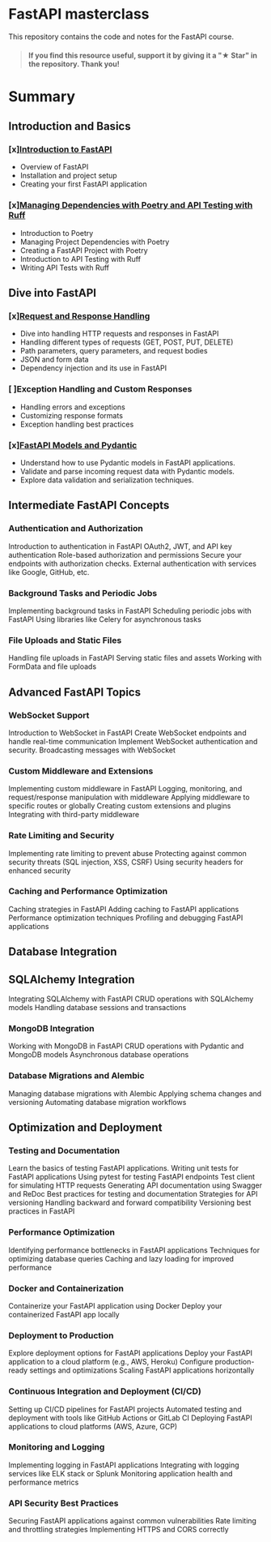 # FastAPI masterclass

This repository contains the code and notes for the FastAPI course.

> #### If you find this resource useful, support it by giving it a "★ Star" in the repository. Thank you!

# Summary
## Introduction and Basics
### [x][Introduction to FastAPI](./docs/01-introduction.md)
- Overview of FastAPI
- Installation and project setup
- Creating your first FastAPI application

### [x][Managing Dependencies with Poetry and API Testing with Ruff](./docs/02-poetry-ruff.md)
- Introduction to Poetry
- Managing Project Dependencies with Poetry
- Creating a FastAPI Project with Poetry
- Introduction to API Testing with Ruff
- Writing API Tests with Ruff

## Dive into FastAPI
### [x][Request and Response Handling](./docs/03-request-handling.md)
- Dive into handling HTTP requests and responses in FastAPI
- Handling different types of requests (GET, POST, PUT, DELETE)
- Path parameters, query parameters, and request bodies
- JSON and form data
- Dependency injection and its use in FastAPI

### [ ]Exception Handling and Custom Responses
- Handling errors and exceptions
- Customizing response formats
- Exception handling best practices

### [x][FastAPI Models and Pydantic](./docs/04-pydantic.md)
- Understand how to use Pydantic models in FastAPI applications.
- Validate and parse incoming request data with Pydantic models.
- Explore data validation and serialization techniques.

## Intermediate FastAPI Concepts
### Authentication and Authorization
Introduction to authentication in FastAPI
OAuth2, JWT, and API key authentication
Role-based authorization and permissions
Secure your endpoints with authorization checks.
External authentication with services like Google, GitHub, etc.

### Background Tasks and Periodic Jobs
Implementing background tasks in FastAPI
Scheduling periodic jobs with FastAPI
Using libraries like Celery for asynchronous tasks

### File Uploads and Static Files
Handling file uploads in FastAPI
Serving static files and assets
Working with FormData and file uploads

## Advanced FastAPI Topics
### WebSocket Support
Introduction to WebSocket in FastAPI
Create WebSocket endpoints and handle real-time communication
Implement WebSocket authentication and security.
Broadcasting messages with WebSocket

### Custom Middleware and Extensions
Implementing custom middleware in FastAPI
Logging, monitoring, and request/response manipulation with middleware
Applying middleware to specific routes or globally
Creating custom extensions and plugins
Integrating with third-party middleware

### Rate Limiting and Security
Implementing rate limiting to prevent abuse
Protecting against common security threats (SQL injection, XSS, CSRF)
Using security headers for enhanced security

### Caching and Performance Optimization
Caching strategies in FastAPI
Adding caching to FastAPI applications
Performance optimization techniques
Profiling and debugging FastAPI applications

## Database Integration
## SQLAlchemy Integration
Integrating SQLAlchemy with FastAPI
CRUD operations with SQLAlchemy models
Handling database sessions and transactions

### MongoDB Integration
Working with MongoDB in FastAPI
CRUD operations with Pydantic and MongoDB models
Asynchronous database operations

### Database Migrations and Alembic
Managing database migrations with Alembic
Applying schema changes and versioning
Automating database migration workflows

## Optimization and Deployment
### Testing and Documentation
Learn the basics of testing FastAPI applications.
Writing unit tests for FastAPI applications
Using pytest for testing FastAPI endpoints
Test client for simulating HTTP requests
Generating API documentation using Swagger and ReDoc
Best practices for testing and documentation
Strategies for API versioning
Handling backward and forward compatibility
Versioning best practices in FastAPI

### Performance Optimization
Identifying performance bottlenecks in FastAPI applications
Techniques for optimizing database queries
Caching and lazy loading for improved performance

### Docker and Containerization
Containerize your FastAPI application using Docker
Deploy your containerized FastAPI app locally

### Deployment to Production
Explore deployment options for FastAPI applications
Deploy your FastAPI application to a cloud platform (e.g., AWS, Heroku)
Configure production-ready settings and optimizations
Scaling FastAPI applications horizontally

### Continuous Integration and Deployment (CI/CD)
Setting up CI/CD pipelines for FastAPI projects
Automated testing and deployment with tools like GitHub Actions or GitLab CI
Deploying FastAPI applications to cloud platforms (AWS, Azure, GCP)

### Monitoring and Logging
Implementing logging in FastAPI applications
Integrating with logging services like ELK stack or Splunk
Monitoring application health and performance metrics

### API Security Best Practices
Securing FastAPI applications against common vulnerabilities
Rate limiting and throttling strategies
Implementing HTTPS and CORS correctly

